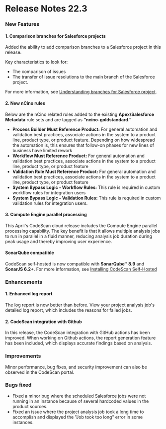 # Release Notes 22.3

### New Features <a href="#new-features" id="new-features"></a>

#### 1. Comparison branches for Salesforce projects <a href="#1-comparison-branches-for-salesforce-projects" id="1-comparison-branches-for-salesforce-projects"></a>

Added the ability to add comparison branches to a Salesforce project in this release.

Key characteristics to look for:

* The comparison of issues
* The transfer of issue resolutions to the main branch of the Salesforce project.

For more information, see [Understanding branches for Salesforce project](https://knowledgebase.autorabit.com/codescan/docs/understanding-branches-for-salesforce-project).

#### 2. New nCino rules <a href="#2-new-ncino-rules" id="2-new-ncino-rules"></a>

Below are the nCino related rules added to the existing **Apex/Salesforce Metadata** rule sets and are tagged as **“ncino-goldstandard.”**

* **Process Builder Must Reference Product:** For general automation and validation best practices, associate actions in the system to a product line, product type, or product feature. Depending on how widespread the automation is, this ensures that follow-on phases for new lines of business have limited rework
* **Workflow Must Reference Product:** For general automation and validation best practices, associate actions in the system to a product line, product type, or product feature
* **Validation Rule Must Reference Product:** For general automation and validation best practices, associate actions in the system to a product line, product type, or product feature
* **System Bypass Logic - Workflow Rules:** This rule is required in custom workflow rules for integration users
* **System Bypass Logic - Validation Rules:** This rule is required in custom validation rules for integration users.

#### 3. Compute Engine parallel processing <a href="#3-compute-engine-parallel-processing" id="3-compute-engine-parallel-processing"></a>

This April's CodeScan cloud release includes the Compute Engine parallel processing capability. The key benefit is that it allows multiple analysis jobs to run in parallel in a fluid manner, reducing analysis job duration during peak usage and thereby improving user experience.

#### SonarQube compatible <a href="#sonarqube-compatible" id="sonarqube-compatible"></a>

CodeScan self-hosted is now compatible with **SonarQube™ 8.9** and **SonarJS 6.2+**. For more information, see [Installing CodeScan Self-Hosted](https://knowledgebase.autorabit.com/codescan/docs/codescan-self-hosted)

### Enhancements <a href="#enhancements" id="enhancements"></a>

#### 1. Enhanced log report <a href="#1-enhanced-log-report" id="1-enhanced-log-report"></a>

The log report is now better than before. View your project analysis job's detailed log report, which includes the reasons for failed jobs.

#### 2. CodeScan integration with Github <a href="#2-codescan-integration-with-github" id="2-codescan-integration-with-github"></a>

In this release, the CodeScan integration with GitHub actions has been improved. When working on Github actions, the report generation feature has been included, which displays accurate findings based on analysis.

### Improvements <a href="#improvements" id="improvements"></a>

Minor performance, bug fixes, and security improvement can also be observed in the CodeScan portal.

### Bugs fixed <a href="#bugs-fixed" id="bugs-fixed"></a>

* Fixed a minor bug where the scheduled Salesforce jobs were not running in an instance because of several hardcoded values in the product sources.
* Fixed an issue where the project analysis job took a long time to accomplish and displayed the "Job took too long" error in some instances.
